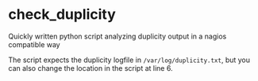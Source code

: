 # check_duplicity
Quickly written python script analyzing duplicity output in a nagios compatible way

The script expects the duplicity logfile in ```/var/log/duplicity.txt```, but you can also change the location in the script at line 6.
